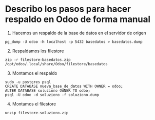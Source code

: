 # Describo los pasos para hacer respaldo en Odoo de forma manual

1. Hacemos un respaldo de la base de datos en el servidor de origen
```
pg_dump -U odoo -h localhost -p 5432 basedatos > basedatos.dump
```

2. Respaldamos los filestore
```
zip -r filestore-basedatos.zip /opt/odoo/.local/share/Odoo/filestore/basedatos
```
   

3. Montamos el respaldo
```
sudo -u postgres psql
CREATE DATABASE nueva_base_de_datos WITH OWNER = odoo;
ALTER DATABASE soluziono OWNER TO odoo;
psql -U odoo -d soluziono -f soluziono.dump
```


4. Montamos el filestore
```
unzip filestore-soluziono.zip
```
